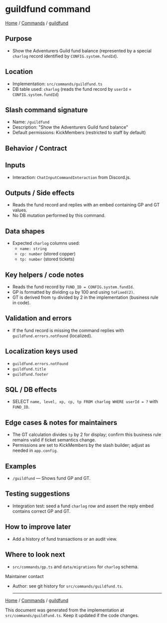 # guildfund command

[Home](README.md) / [Commands](README.md) / [guildfund](guildfund.md)

## Purpose

- Show the Adventurers Guild fund balance (represented by a special `charlog` record identified by `CONFIG.system.fundId`).

## Location

- Implementation: `src/commands/guildfund.ts`
- DB table used: `charlog` (reads the fund record by `userId` = `CONFIG.system.fundId`)

## Slash command signature

- Name: `/guildfund`
- Description: "Show the Adventurers Guild fund balance"
- Default permissions: KickMembers (restricted to staff by default)

## Behavior / Contract

## Inputs

- Interaction: `ChatInputCommandInteraction` from Discord.js.

## Outputs / Side effects

- Reads the fund record and replies with an embed containing GP and GT values.
- No DB mutation performed by this command.

## Data shapes

- Expected `charlog` columns used:
  - `name: string`
  - `cp: number` (stored copper)
  - `tp: number` (stored tickets)

## Key helpers / code notes

- Reads the fund record by `FUND_ID = CONFIG.system.fundId`.
- GP is formatted by dividing `cp` by 100 and using `toFixed(2)`.
- GT is derived from `tp` divided by 2 in the implementation (business rule in code).

## Validation and errors

- If the fund record is missing the command replies with `guildfund.errors.notFound` (localized).

## Localization keys used

- `guildfund.errors.notFound`
- `guildfund.title`
- `guildfund.footer`

## SQL / DB effects

- SELECT `name, level, xp, cp, tp FROM charlog WHERE userId = ?` with `FUND_ID`.

## Edge cases & notes for maintainers

- The GT calculation divides `tp` by 2 for display; confirm this business rule remains valid if ticket semantics change.
- Permissions are set to KickMembers by the slash builder; adjust as needed in `app.config`.

## Examples

- `/guildfund` — Shows fund GP and GT.

## Testing suggestions

- Integration test: seed a fund `charlog` row and assert the reply embed contains correct GP and GT.

## How to improve later

- Add a history of fund transactions or an audit view.

## Where to look next

- `src/commands/gp.ts` and `data/migrations` for `charlog` schema.

Maintainer contact

- Author: see git history for `src/commands/guildfund.ts`.

  ***

[Home](README.md) / [Commands](README.md) / [guildfund](guildfund.md)

This document was generated from the implementation at `src/commands/guildfund.ts`. Keep it updated if the code changes.
